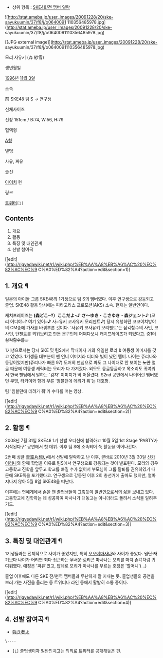   * 상위 항목 : [SKE48/전 멤버 일람](SKE48/%EC%A0%84%20%EB%A9%A4%EB%B2%84%20%EC%9D%BC%EB%9E%8C.md)  

![http://stat.ameba.jp/user_images/20091228/20/ske-sayukuumin/37/f8/j/o0640091
110356485978.jpg](http://stat.ameba.jp/user_images/20091228/20/ske-
sayukuumin/37/f8/j/o0640091110356485978.jpg)

[[JPG external image]](http://stat.ameba.jp/user_images/20091228/20/ske-
sayukuumin/37/f8/j/o0640091110356485978.jpg)

모리 사유키 (森 紗雪)

생년월일

[1996년](1996%EB%85%84.md) [11월 3일](11%EC%9B%94%203%EC%9D%BC.md)

소속

前 [SKE48](SKE48.md) 팀 S → 연구생

신체사이즈

신장 151cm / B:74, W:56, H:79

혈액형

[A형](A%ED%98%95.md)

별명

사유, 짜유

출신

[아이치](%EC%95%84%EC%9D%B4%EC%B9%98.md) 현

링크

[트위터](https://twitter.com/saaayuki1234)`[1]`

## Contents

    

1. 개요 
2. 활동 
3. 특징 및 대인관계 
4. 선발 참여곡 

[[edit](http://rigvedawiki.net/r1/wiki.php/%EB%AA%A8%EB%A6%AC%20%EC%82%AC%EC%9
C%A0%ED%82%A4?action=edit&section=1)]

## 1. 개요 ¶

일본의 아이돌 그룹 SKE48의 1기생으로 팀 S의 멤버였다. 이후 연구생으로 강등되고 졸업. SKE48 활동 당시에는 피타고라스
프로모션(AKS) 소속. 현재는 일반인이다.

  

캐치프레이즈는 **(森どこ~?）ここだよ~♪ さ～ゆき・こさゆき・森ジェント♪** (모리 어디야~? 여기 있어~♪ 사~유키 코사유키 모리젠트♪)
당시 유행하던 코코이치방야의 CM송에 가사를 바꿔부른 것이다. '사유키 코사유키 모리젠트'는 삼각함수의 사인, 코사인, 탄젠트를 외워보려고
만든 문구인데 어쩌다보니 캐치프레이즈가 되었다고. <del>중1이 삼각함수를...</del>

  

1기생으로서는 당시 SKE 및 팀S에서 막내이자 거의 유일한 로리 & 여동생 이미지를 갖고 있었다. 1기생들 대부분이 쎈 언니 이미지라
더더욱 빛이 났던 멤버. 나이는 쥬리나와 동갑이었지만(쥬리나가 빠른 97) 도저히 팬심으로 봐도 그 나이대로 안 보이는
<del>노안</del> 얼굴 때문에 여동생 캐릭터는 모리가 다 가져갔다. 외모도 둥글둥글하고 목소리도 귀여워서 한국 팬덤에서 말하는
'감자' 이미지가 딱 어울렸다. S2nd 공연에서 나이어린 멤버였던 쿠밍, 타카이와 함께 부른 '윔블던에 데려가 줘'는 대호평.

  
  

  

팀 '윔블던에 데려가 줘'가 수다를 떠는 영상.

  

[[edit](http://rigvedawiki.net/r1/wiki.php/%EB%AA%A8%EB%A6%AC%20%EC%82%AC%EC%9
C%A0%ED%82%A4?action=edit&section=2)]

## 2. 활동 ¶

2008년 7월 31일 SKE48 1기 선발 오디션에 합격하고 10월 5일 1st Stage 'PARTY가 시작된다구' 공연에서 첫 데뷔.
이후 팀 S에 소속되어 쭉 활동을 이어나간다.

  

2번째 싱글 [青空片想い](%E9%9D%92%E7%A9%BA%E7%89%87%E6%83%B3%E3%81%84.md)에서 선발에 탈락하고
난 이후, 곧바로 2010년 3월 30일 [신카이리나](%EC%8B%A0%EC%B9%B4%EC%9D%B4%20%EB%A6%AC%EB%82%98.md)와 함께 학업을 이유로 팀S에서
연구생으로 강등되는 것이 발표된다. 모리의 경우 고등학교 진학을 앞두고 학교를 빠질 수가 없어서 부모님이 그룹 탈퇴를 권유하였기 때문에
SKE쪽을 포기했다고. 연구생으로 강등된 이후 2회 총선거에 출마도 했지만, 얼마 지나지 않아 5월 8일 SKE48을 떠난다.

  

이후에는 연예계에서 손을 뗀 졸업생들이 그렇듯이 일반인으로서의 삶을 보내고 있다. 고등학교에 진학하는 데 성공하여 마사나가 대놓고는
아니더라도 돌려서 소식을 알려주기도.

  

[[edit](http://rigvedawiki.net/r1/wiki.php/%EB%AA%A8%EB%A6%AC%20%EC%82%AC%EC%9
C%A0%ED%82%A4?action=edit&section=3)]

## 3. 특징 및 대인관계 ¶

1기생들과는 전체적으로 사이가 좋았지만, 특히 [오오야마사나](%EC%98%A4%EC%98%A4%EC%95%BC%20%EB%A7%88%EC%82%AC%EB%82%98.md)와 사이가
좋았다. <del>일단 자기보다 나이가 어리면 죄다 접근하는 무서운 로리콘</del> 마사나는 모리를 마치 손녀처럼 귀여워했다. 애칭은
'짜유'였고, 답례로 모리가 마사나를 부르는 호칭은 '할머니'(...)

  

졸업 이후에도 다른 SKE 전/현역 멤버들과 무난하게 잘 지내는 듯. 졸업생들의 공연을 보러 가는 사진을 올리는 등 트위터나 라인 등에서
활발히 소통 중이다.

  

[[edit](http://rigvedawiki.net/r1/wiki.php/%EB%AA%A8%EB%A6%AC%20%EC%82%AC%EC%9
C%A0%ED%82%A4?action=edit&section=4)]

## 4. 선발 참여곡 ¶

  

  * [強き者よ](%E5%BC%B7%E3%81%8D%E8%80%85%E3%82%88.md)

`\----`

  * `[1]` 졸업생이자 일반인치고는 의외로 트위터를 공개해놓은 편.

